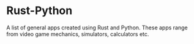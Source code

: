 # Rust-Python
A list of general apps created using Rust and Python. These apps range from video game mechanics, simulators, calculators etc.
